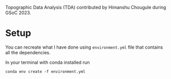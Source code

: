 Topographic Data Analysis (TDA) contributed by Himanshu Chougule during GSoC 2023.

# Setup

You can recreate what I have done using `environment.yml` file that contains all the dependencies.

In your terminal with conda installed run

```
conda env create -f environment.yml
```
